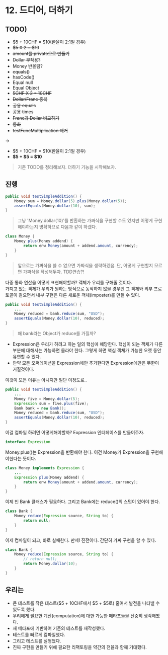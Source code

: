 # 12. 드디어, 더하기

## TODO)
 - $5 + 10CHF = $10(환율이 2:1일 경우)
 - ~~$5 X 2 = $10~~
 - ~~amount를 private으로 만들기~~
 - ~~Dollar 부작용?~~
 - Money 반올림?
 - ~~equals()~~
 - hasCode()
 - Equal null
 - Equal Object
 - ~~5CHF X 2 = 10CHF~~
 - ~~Dollar/Franc 중복~~
 - ~~공용 equals~~
 - ~~공용 times~~
 - ~~Franc과 Dollar 비교하기~~
 - ~~통화~~
 - ~~testFuncMultiplication 제거~~

-> 

 - $5 + 10CHF = $10(환율이 2:1일 경우)
 - **$5 + $5 = $10**

> 기존 TODO를 정리해보자. 더하기 기능을 시작해보자.

## 진행

```JAVA
public void testSimpleAddition() {
	Money sum = Money.dollar(5).plus(Money.dollar(5));
	assertEquals(Money.dollar(10), sum);
}
```
> 그냥 'Money.dollar(10)'를 반환하는 가짜식을 구현할 수도 있지만 어떻게 구현해야하는지 명확하므로 다음과 같이 하겠다.

```JAVA
class Money {
	Money plus(Money addend) {
		return enw Money(amount + addend.amount, currency);
	}
}
```
> 앞으로는 가짜식을 쓸 수 없으면 가짜식을 생략하겠음. 단, 어떻게 구현할지 모르면 가짜식을 작성해두자. TDD연습?!

다중 통화 연산을 어떻게 표현해야할까? 객체가 우리를 구해줄 것이다.  
가지고 있는 객체가 우리가 원하는 방식으로 동작하지 않을 경우엔 그 객체와 외부 프로토콜이 같으면서 내부 구현은 다른 새로운 객체(imposter)를 만들 수 있다.  
```JAVA
public void testSimpleAddition() {
	...
	Money reduced = bank.reduce(sum, "USD");
	assertEquals(Money.dollar(10), reduced);
}
```
> 왜 bank라는 Object가 reduce를 가질까?
 - Expression은 우리가 하려고 하는 일의 핵심에 해당한다. 핵심이 되는 객체가 다른 부분에 대해서는 가능하면 몰라야 한다. 그렇게 하면 핵심 객체가 가능한 오랫 동안 유연할 수 있다.
 - 만약 모든 오퍼레이션을 Expression에만 추가한다면 Expression에만은 무한이 커질것이다.
  
이것이 모든 이유는 아니지만 일단 이정도로..  
  
```JAVA
public void testSimpleAddition() {
	...
	Money five = Money.dollar(5);
	Expression sum = five.plus(five);
	Bank bank = new Bank();
	Money reduced = bank.reduce(sum, "USD");
	assertEquals(Money.dollar(10), reduced);
}
```
이걸 컴파일 하려면 어떻게해야할까? Expression 인터페이스를 만들어주자.

```JAVA
interface Expression 
```

Money.plus()는 Expression을 반환해야 한다. 이건 Money가 Expression을 구현해야한다는 뜻이다.
```JAVA
class Money implements Expression {
	...
	Expression plus(Money addend) {
		return enw Money(amount + addend.amount, currency);
	}
}
```

이제 빈 Bank 클래스가 필요하다. 그리고 Bank에는 reduce()의 스텁이 있어야 한다.
```JAVA
class Bank {
	Money reduce(Expression source, String to) {
		return null;
	}
}
```
이제 컴파일이 되고, 바로 실패한다. 만세! 진전이다. 간단히 가짜 구현을 할 수 있다.
```JAVA
class Bank {
	Money reduce(Expression source, String to) {
		// return null;
		return Money.dollar(10);
	}
}
```

## 우리는
 - 큰 테스트를 작은 테스트($5 + 10CHF에서 $5 + $5로) 줄여서 발전을 나타낼 수 있도록 했다.
 - 우리에게 필요한 계산(computation)에 대한 가능한 메타포들을 신중히 생각해봤다.
 - 새 메타포에 기반하여 기존의 테스트를 재작성했다.
 - 테스트를 빠르게 컴파일했다.
 - 그리고 테스트를 실행했다.
 - 진짜 구현을 만들기 위해 필요한 리팩토링을 약간의 전율과 함께 기대했다.






























